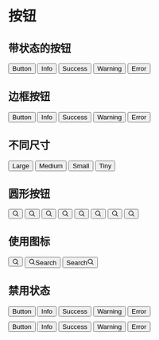 # 按钮

## 带状态的按钮

<div>
  <button class="btn">Button</button>
  <button class="btn btn-info">Info</button>
  <button class="btn btn-success">Success</button>
  <button class="btn btn-warning">Warning</button>
  <button class="btn btn-error">Error</button>
</div>

## 边框按钮

<div style="margin-top: 10px">
  <button class="btn btn-outline">Button</button>
  <button class="btn btn-outline btn-info">Info</button>
  <button class="btn btn-outline btn-success">Success</button>
  <button class="btn btn-outline btn-warning">Warning</button>
  <button class="btn btn-outline btn-error">Error</button>
</div>

## 不同尺寸

<div style="margin-top: 10px">
  <button class="btn btn-lg">Large</button>
  <button class="btn">Medium</button>
  <button class="btn btn-sm">Small</button>
  <button class="btn btn-xs">Tiny</button>
</div>

## 圆形按钮

<div style="margin-top: 10px">
  <button class="btn btn-circle btn-lg"><svg xmlns="http://www.w3.org/2000/svg" width="1em" height="1em" viewBox="0 0 24 24"><path fill="currentColor" d="M15.096 5.904a6.5 6.5 0 1 0-9.192 9.192a6.5 6.5 0 0 0 9.192-9.192M4.49 4.49a8.5 8.5 0 0 1 12.686 11.272l5.345 5.345l-1.414 1.414l-5.345-5.345A8.501 8.501 0 0 1 4.49 4.49"/></svg></button>
  <button class="btn btn-circle"><svg xmlns="http://www.w3.org/2000/svg" width="1em" height="1em" viewBox="0 0 24 24"><path fill="currentColor" d="M15.096 5.904a6.5 6.5 0 1 0-9.192 9.192a6.5 6.5 0 0 0 9.192-9.192M4.49 4.49a8.5 8.5 0 0 1 12.686 11.272l5.345 5.345l-1.414 1.414l-5.345-5.345A8.501 8.501 0 0 1 4.49 4.49"/></svg></button>
  <button class="btn btn-circle btn-sm"><svg xmlns="http://www.w3.org/2000/svg" width="1em" height="1em" viewBox="0 0 24 24"><path fill="currentColor" d="M15.096 5.904a6.5 6.5 0 1 0-9.192 9.192a6.5 6.5 0 0 0 9.192-9.192M4.49 4.49a8.5 8.5 0 0 1 12.686 11.272l5.345 5.345l-1.414 1.414l-5.345-5.345A8.501 8.501 0 0 1 4.49 4.49"/></svg></button>
  <button class="btn btn-circle btn-xs"><svg xmlns="http://www.w3.org/2000/svg" width="1em" height="1em" viewBox="0 0 24 24"><path fill="currentColor" d="M15.096 5.904a6.5 6.5 0 1 0-9.192 9.192a6.5 6.5 0 0 0 9.192-9.192M4.49 4.49a8.5 8.5 0 0 1 12.686 11.272l5.345 5.345l-1.414 1.414l-5.345-5.345A8.501 8.501 0 0 1 4.49 4.49"/></svg></button>
  <button class="btn btn-circle btn-info"><svg xmlns="http://www.w3.org/2000/svg" width="1em" height="1em" viewBox="0 0 24 24"><path fill="currentColor" d="M15.096 5.904a6.5 6.5 0 1 0-9.192 9.192a6.5 6.5 0 0 0 9.192-9.192M4.49 4.49a8.5 8.5 0 0 1 12.686 11.272l5.345 5.345l-1.414 1.414l-5.345-5.345A8.501 8.501 0 0 1 4.49 4.49"/></svg></button>
  <button class="btn btn-circle btn-success"><svg xmlns="http://www.w3.org/2000/svg" width="1em" height="1em" viewBox="0 0 24 24"><path fill="currentColor" d="M15.096 5.904a6.5 6.5 0 1 0-9.192 9.192a6.5 6.5 0 0 0 9.192-9.192M4.49 4.49a8.5 8.5 0 0 1 12.686 11.272l5.345 5.345l-1.414 1.414l-5.345-5.345A8.501 8.501 0 0 1 4.49 4.49"/></svg></button>
  <button class="btn btn-circle btn-warning"><svg xmlns="http://www.w3.org/2000/svg" width="1em" height="1em" viewBox="0 0 24 24"><path fill="currentColor" d="M15.096 5.904a6.5 6.5 0 1 0-9.192 9.192a6.5 6.5 0 0 0 9.192-9.192M4.49 4.49a8.5 8.5 0 0 1 12.686 11.272l5.345 5.345l-1.414 1.414l-5.345-5.345A8.501 8.501 0 0 1 4.49 4.49"/></svg></button>
  <button class="btn btn-circle btn-error"><svg xmlns="http://www.w3.org/2000/svg" width="1em" height="1em" viewBox="0 0 24 24"><path fill="currentColor" d="M15.096 5.904a6.5 6.5 0 1 0-9.192 9.192a6.5 6.5 0 0 0 9.192-9.192M4.49 4.49a8.5 8.5 0 0 1 12.686 11.272l5.345 5.345l-1.414 1.414l-5.345-5.345A8.501 8.501 0 0 1 4.49 4.49"/></svg></button>
</div>

## 使用图标

<div style="margin-top: 10px">
  <button class="btn"><svg xmlns="http://www.w3.org/2000/svg" width="1em" height="1em" viewBox="0 0 24 24"><path fill="currentColor" d="M15.096 5.904a6.5 6.5 0 1 0-9.192 9.192a6.5 6.5 0 0 0 9.192-9.192M4.49 4.49a8.5 8.5 0 0 1 12.686 11.272l5.345 5.345l-1.414 1.414l-5.345-5.345A8.501 8.501 0 0 1 4.49 4.49"/></svg></button>
  <button class="btn"><svg xmlns="http://www.w3.org/2000/svg" width="1em" height="1em" viewBox="0 0 24 24"><path fill="currentColor" d="M15.096 5.904a6.5 6.5 0 1 0-9.192 9.192a6.5 6.5 0 0 0 9.192-9.192M4.49 4.49a8.5 8.5 0 0 1 12.686 11.272l5.345 5.345l-1.414 1.414l-5.345-5.345A8.501 8.501 0 0 1 4.49 4.49"/></svg>Search</button>
  <button class="btn">Search<svg xmlns="http://www.w3.org/2000/svg" width="1em" height="1em" viewBox="0 0 24 24"><path fill="currentColor" d="M15.096 5.904a6.5 6.5 0 1 0-9.192 9.192a6.5 6.5 0 0 0 9.192-9.192M4.49 4.49a8.5 8.5 0 0 1 12.686 11.272l5.345 5.345l-1.414 1.414l-5.345-5.345A8.501 8.501 0 0 1 4.49 4.49"/></svg></button>
</div>

## 禁用状态

<div style="margin-top: 10px">
  <button class="btn btn-disabled">Button</button>
  <button class="btn btn-disabled btn-info">Info</button>
  <button class="btn btn-disabled btn-success">Success</button>
  <button class="btn btn-disabled btn-warning">Warning</button>
  <button class="btn btn-disabled btn-error">Error</button>
</div>
<div style="margin-top: 10px">
  <button class="btn btn-disabled btn-outline">Button</button>
  <button class="btn btn-disabled btn-outline btn-info">Info</button>
  <button class="btn btn-disabled btn-outline btn-success">Success</button>
  <button class="btn btn-disabled btn-outline btn-warning">Warning</button>
  <button class="btn btn-disabled btn-outline btn-error">Error</button>
</div>
